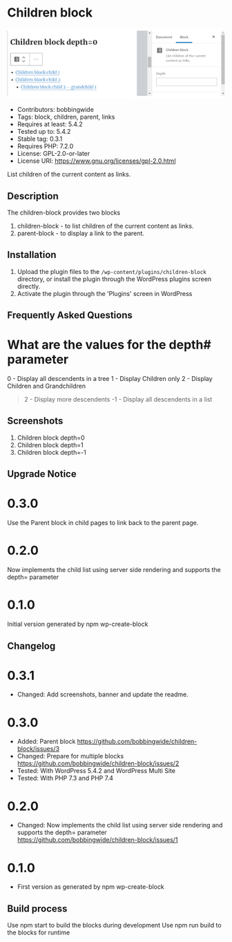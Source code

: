 # Children block 
![banner](https://raw.githubusercontent.com/bobbingwide/children-block/master/assets/children-block-banner-772x250.jpg)
* Contributors:      bobbingwide
* Tags:              block, children, parent, links
* Requires at least: 5.4.2
* Tested up to:      5.4.2
* Stable tag:        0.3.1
* Requires PHP:      7.2.0
* License:           GPL-2.0-or-later
* License URI:       https://www.gnu.org/licenses/gpl-2.0.html

List children of the current content as links.

## Description 
The children-block provides two blocks

1. children-block - to list children of the current content as links.
2. parent-block - to display a link to the parent.

## Installation 

1. Upload the plugin files to the `/wp-content/plugins/children-block` directory, or install the plugin through the WordPress plugins screen directly.
1. Activate the plugin through the 'Plugins' screen in WordPress

## Frequently Asked Questions 

# What are the values for the depth# parameter 

0 - Display all descendents in a tree
1 - Display Children only
2 - Display Children and Grandchildren
> 2 - Display more descendents
-1 - Display all descendents in a list

## Screenshots 
1. Children block depth=0
2. Children block depth=1
3. Children block depth=-1

## Upgrade Notice 
# 0.3.0 
Use the Parent block in child pages to link back to the parent page.

# 0.2.0 
Now implements the child list using server side rendering and supports the depth= parameter

# 0.1.0 
Initial version generated by npm wp-create-block

## Changelog 
# 0.3.1 
* Changed: Add screenshots, banner and update the readme.

# 0.3.0 
* Added: Parent block https://github.com/bobbingwide/children-block/issues/3
* Changed: Prepare for multiple blocks https://github.com/bobbingwide/children-block/issues/2
* Tested: With WordPress 5.4.2 and WordPress Multi Site
* Tested: With PHP 7.3 and PHP 7.4

# 0.2.0 
* Changed: Now implements the child list using server side rendering and supports the depth= parameter https://github.com/bobbingwide/children-block/issues/1

# 0.1.0 
* First version as generated by npm wp-create-block

## Build process 

Use npm start to build the blocks during development
Use npm run build to the blocks for runtime

